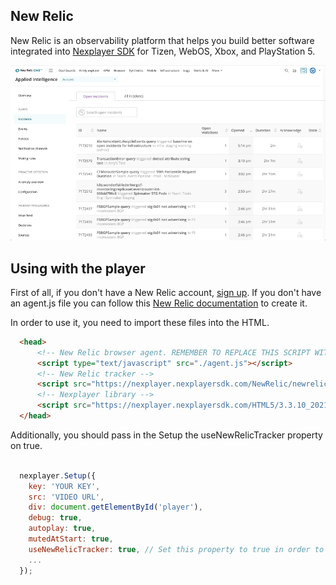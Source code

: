 ## New Relic

New Relic is an observability platform that helps you build better software integrated into [Nexplayer SDK](https://nexplayer.github.io/TizenWebOS/#/?id=introduction-top) for Tizen, WebOS, Xbox, and PlayStation 5.

<img text-align="center" src="./assets/newrelic-alerts.png" alt="mux-chart" >

## Using with the player

First of all, if you don't have a New Relic account, [sign up](https://newrelic.com/signup).
If you don't have an agent.js file you can follow this [New Relic documentation](https://docs.newrelic.com/docs/using-new-relic/cross-product-functions/install-configure/configure-new-relic-agents/) to create it.

In order to use it, you need to import these files into the HTML.

```html
  <head>
      <!-- New Relic browser agent. REMEMBER TO REPLACE THIS SCRIPT WITH YOUR OWN BROWSER AGENT -->
      <script type="text/javascript" src="./agent.js"></script>
      <!-- New Relic tracker -->
      <script src="https://nexplayer.nexplayersdk.com/NewRelic/newrelic-video-nexplayer.min.js"></script>
      <!-- Nexplayer library -->
      <script src="https://nexplayer.nexplayersdk.com/HTML5/3.3.10_20210614/nexplayer.js"></script>
  </head>
```

Additionally, you should pass in the Setup the useNewRelicTracker property on true.

```js

  nexplayer.Setup({
    key: 'YOUR KEY',
    src: 'VIDEO URL',
    div: document.getElementById('player'),		
    debug: true,
    autoplay: true,
    mutedAtStart: true,
    useNewRelicTracker: true, // Set this property to true in order to use the NR tracker.
    ...
  });

```

